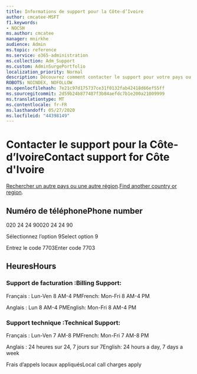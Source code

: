 ```yaml
---
title: Informations de support pour la Côte-d’Ivoire
author: cmcatee-MSFT
f1.keywords:
- NOCSH
ms.author: cmcatee
manager: mnirkhe
audience: Admin
ms.topic: reference
ms.service: o365-administration
ms.collection: Adm_Support
ms.custom: AdminSurgePortfolio
localization_priority: Normal
description: Découvrez comment contacter le support pour votre pays ou région.
ROBOTS: NOINDEX, NOFOLLOW
ms.openlocfilehash: 7e21c97d175737ce31f0132fab42418d66ef55ff
ms.sourcegitcommit: 2d59b24b877487f3b84aefdc7b1e200a21009999
ms.translationtype: MT
ms.contentlocale: fr-FR
ms.lasthandoff: 05/27/2020
ms.locfileid: "44398149"
---
```

# <a name="contact-support-for-cte-divoire"></a><span data-ttu-id="284fe-103">Contacter le support pour la Côte-d’Ivoire</span><span class="sxs-lookup"><span data-stu-id="284fe-103">Contact support for Côte d'Ivoire</span></span>

<span data-ttu-id="284fe-104">[Rechercher un autre pays ou une autre région](../contact-support-for-business-products.md).</span><span class="sxs-lookup"><span data-stu-id="284fe-104">[Find another country or region](../contact-support-for-business-products.md).</span></span>

## <a name="phone-number"></a><span data-ttu-id="284fe-105">Numéro de téléphone</span><span class="sxs-lookup"><span data-stu-id="284fe-105">Phone number</span></span>
<span data-ttu-id="284fe-106">020 24 24 90</span><span class="sxs-lookup"><span data-stu-id="284fe-106">020 24 24 90</span></span>

<span data-ttu-id="284fe-107">Sélectionnez l’option 9</span><span class="sxs-lookup"><span data-stu-id="284fe-107">Select option 9</span></span>

<span data-ttu-id="284fe-108">Entrez le code 7703</span><span class="sxs-lookup"><span data-stu-id="284fe-108">Enter code 7703</span></span>

## <a name="hours"></a><span data-ttu-id="284fe-109">Heures</span><span class="sxs-lookup"><span data-stu-id="284fe-109">Hours</span></span>
### <a name="billing-support"></a><span data-ttu-id="284fe-110">Support de facturation :</span><span class="sxs-lookup"><span data-stu-id="284fe-110">Billing Support:</span></span>

<span data-ttu-id="284fe-111">Français : Lun-Ven 8 AM-4 PM</span><span class="sxs-lookup"><span data-stu-id="284fe-111">French: Mon-Fri 8 AM-4 PM</span></span>

<span data-ttu-id="284fe-112">Anglais : Lun 8 AM-4 PM</span><span class="sxs-lookup"><span data-stu-id="284fe-112">English: Mon-Fri 8 AM-4 PM</span></span>

### <a name="technical-support"></a><span data-ttu-id="284fe-113">Support technique :</span><span class="sxs-lookup"><span data-stu-id="284fe-113">Technical Support:</span></span>

<span data-ttu-id="284fe-114">Français : Lun-Ven 7 AM-8 PM</span><span class="sxs-lookup"><span data-stu-id="284fe-114">French: Mon-Fri 7 AM-8 PM</span></span>

<span data-ttu-id="284fe-115">Anglais : 24 heures sur 24, 7 jours sur 7</span><span class="sxs-lookup"><span data-stu-id="284fe-115">English: 24 hours a day, 7 days a week</span></span>

<span data-ttu-id="284fe-116">Frais d’appels locaux appliqués</span><span class="sxs-lookup"><span data-stu-id="284fe-116">Local call charges apply</span></span>
